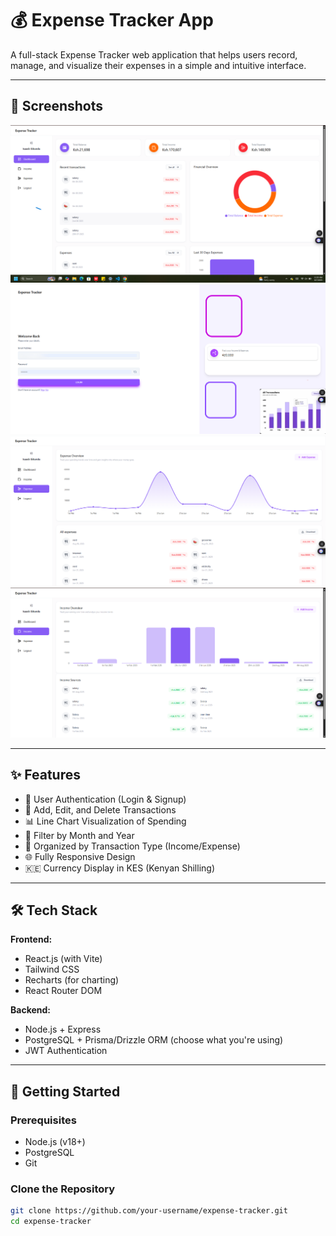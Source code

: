 # 💰 Expense Tracker App

A full-stack Expense Tracker web application that helps users record, manage, and visualize their expenses in a simple and intuitive interface.

---

## 📸 Screenshots

![Dashboard](./screenshots/dashboard.png)
![Login](./screenshots/login.png)
![Expense](./screenshots/expense.png)
![Income](./screenshots/income.png)




---

## ✨ Features

- 🔐 User Authentication (Login & Signup)
- 🧾 Add, Edit, and Delete Transactions
- 📊 Line Chart Visualization of Spending
- 📅 Filter by Month and Year
- 📁 Organized by Transaction Type (Income/Expense)
- 🌐 Fully Responsive Design
- 🇰🇪 Currency Display in KES (Kenyan Shilling)

---

## 🛠 Tech Stack

**Frontend:**

- React.js (with Vite)
- Tailwind CSS
- Recharts (for charting)
- React Router DOM

**Backend:**

- Node.js + Express
- PostgreSQL + Prisma/Drizzle ORM (choose what you're using)
- JWT Authentication

---

## 🚀 Getting Started

### Prerequisites

- Node.js (v18+)
- PostgreSQL
- Git

### Clone the Repository

```bash
git clone https://github.com/your-username/expense-tracker.git
cd expense-tracker
